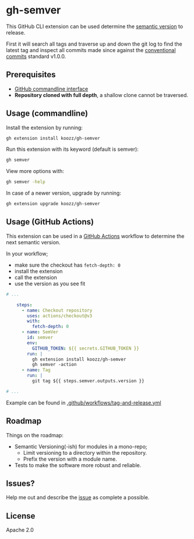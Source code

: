 # gh-semver

This GitHub CLI extension can be used determine the [semantic version] to
release.

First it will search all tags and traverse up and down the git log to find the
latest tag and inspect all commits made since against the [conventional commits]
standard v1.0.0.

## Prerequisites

* [GitHub commandline interface]
* **Repository cloned with full depth**, a shallow clone cannot be traversed.

## Usage (commandline)

Install the extension by running:

```bash
gh extension install koozz/gh-semver
```

Run this extension with its keyword (default is semver):

```bash
gh semver
```

View more options with:

```bash
gh semver -help
```

In case of a newer version, upgrade by running:

```bash
gh extension upgrade koozz/gh-semver
```

## Usage (GitHub Actions)

This extension can be used in a [GitHub Actions] workflow to determine the next
semantic version.

In your workflow;

* make sure the checkout has `fetch-depth: 0`
* install the extension
* call the extension
* use the version as you see fit

```yaml
# ...

    steps:
      - name: Checkout repository
        uses: actions/checkout@v3
        with:
          fetch-depth: 0
      - name: SemVer
        id: semver
        env:
          GITHUB_TOKEN: ${{ secrets.GITHUB_TOKEN }}
        run: |
          gh extension install koozz/gh-semver
          gh semver -action
      - name: Tag
        run: |
          git tag ${{ steps.semver.outputs.version }}

# ...
```

Example can be found in [.github/workflows/tag-and-release.yml][workflow]

## Roadmap

Things on the roadmap:

* Semantic Versioning(-ish) for modules in a mono-repo;
  * Limit versioning to a directory within the repository.
  * Prefix the version with a module name.
* Tests to make the software more robust and reliable.

## Issues?

Help me out and describe the [issue] as complete a possible.

## License

Apache 2.0

<!-- Markdown links -->
[conventional commits]: https://www.conventionalcommits.org/en/v1.0.0/
[GitHub Actions]: https://docs.github.com/en/actions
[GitHub commandline interface]: https://cli.github.com/
[issue]: https://github.com/koozz/gh-semver/issues/new/choose
[semantic version]: https://semver.org/
[workflow]: .github/workflows/tag-and-release.yml
